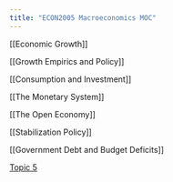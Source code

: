 ```yaml
---
title: "ECON2005 Macroeconomics MOC"
---
```


[[Economic Growth]]

[[Growth Empirics and Policy]]

[[Consumption and Investment]]

[[The Monetary System]]

[[The Open Economy]]

[[Stabilization Policy]]

[[Government Debt and Budget Deficits]]

[Topic 5](Topic%205.md)


